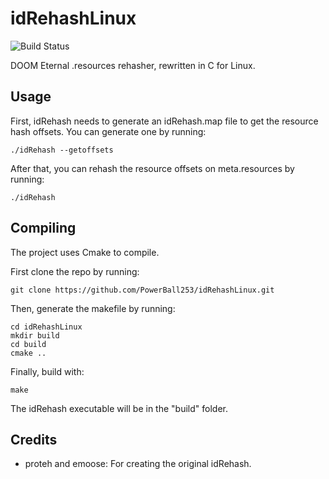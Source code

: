 # idRehashLinux
![Build Status](https://github.com/PowerBall253/idRehashLinux/actions/workflows/test.yml/badge.svg)

DOOM Eternal .resources rehasher, rewritten in C for Linux.

## Usage
First, idRehash needs to generate an idRehash.map file to get the resource hash offsets. You can generate one by running:
```
./idRehash --getoffsets
```

After that, you can rehash the resource offsets on meta.resources by running:
```
./idRehash
```

## Compiling
The project uses Cmake to compile.

First clone the repo by running:

```
git clone https://github.com/PowerBall253/idRehashLinux.git
```

Then, generate the makefile by running:
```
cd idRehashLinux
mkdir build
cd build
cmake ..
```

Finally, build with:
```
make
```

The idRehash executable will be in the "build" folder.

## Credits
* proteh and emoose: For creating the original idRehash.

